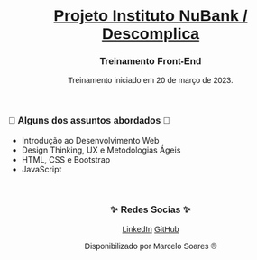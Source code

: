 <h1 align="center"><a href="https://empresas.descomplica.com.br/"><font face="Helvetica"> Projeto Instituto NuBank / Descomplica </font></a></h1>

<h3 align="center"><font face="Helvetica"> Treinamento Front-End</font></h3>

<!--
<p> </p>
<h3 align="center"><font face="Helvetica"> Resumo: </font></h3>
-->

<p align="center"><font face="Helvetica"> Treinamento iniciado em 20 de março de 2023. </font></p>
<p> </p>
<h3> <font face="Helvetica"> 📖 Alguns dos assuntos abordados 📖</font></h3>

<ul>
	<li>Introdução ao Desenvolvimento Web</li> 
	<li>Design Thinking, UX e Metodologias Ágeis </li>
	<li>HTML, CSS e Bootstrap</li>
	<li>JavaScript</li>	
</ul>

<p> </p>
<h3 align="center"><font face="Helvetica"> ✨ ️Redes Socias ✨</font></h3>
<p align="center"> 
<a href="https://www.linkedin.com/in/marcelodsoares/"><font face="Helvetica">LinkedIn</font></a>
<a href="https://github.com/Mdsoare/"><font face="Helvetica">GitHub</font></a>
</p>

<p align="center"><font face="Helvetica"> Disponibilizado por Marcelo Soares ® </font></p>